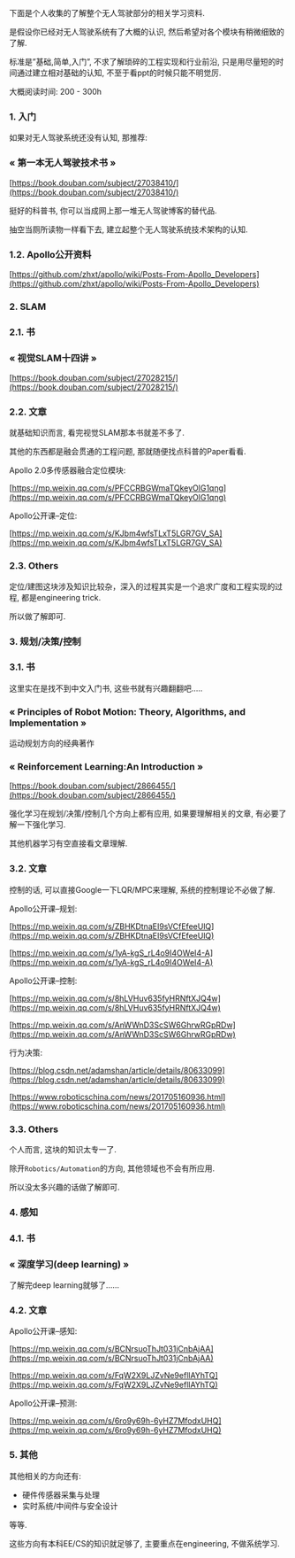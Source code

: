 下面是个人收集的了解整个无人驾驶部分的相关学习资料.

是假设你已经对无人驾驶系统有了大概的认识, 然后希望对各个模块有稍微细致的了解.

标准是”基础,简单,入门”, 不求了解琐碎的工程实现和行业前沿, 只是用尽量短的时间通过建立相对基础的认知, 不至于看ppt的时候只能不明觉厉.

大概阅读时间: 200 - 300h

### **1. 入门**

如果对无人驾驶系统还没有认知, 那推荐:

### **« 第一本无人驾驶技术书 »**

[https://book.douban.com/subject/27038410/](https://book.douban.com/subject/27038410/)

挺好的科普书, 你可以当成网上那一堆无人驾驶博客的替代品.

抽空当厕所读物一样看下去, 建立起整个无人驾驶系统技术架构的认知.

### **1.2. Apollo公开资料**

[https://github.com/zhxt/apollo/wiki/Posts-From-Apollo_Developers](https://github.com/zhxt/apollo/wiki/Posts-From-Apollo_Developers)

### **2. SLAM**

### **2.1. 书**

### **« 视觉SLAM十四讲 »**

[https://book.douban.com/subject/27028215/](https://book.douban.com/subject/27028215/)

### **2.2. 文章**

就基础知识而言, 看完视觉SLAM那本书就差不多了.

其他的东西都是融会贯通的工程问题, 那就随便找点科普的Paper看看.

Apollo 2.0多传感器融合定位模块:

[https://mp.weixin.qq.com/s/PFCCRBGWmaTQkeyOlG1qng](https://mp.weixin.qq.com/s/PFCCRBGWmaTQkeyOlG1qng)

Apollo公开课–定位:

[https://mp.weixin.qq.com/s/KJbm4wfsTLxT5LGR7GV_SA](https://mp.weixin.qq.com/s/KJbm4wfsTLxT5LGR7GV_SA)

### **2.3. Others**

定位/建图这块涉及知识比较杂，深入的过程其实是一个追求广度和工程实现的过程, 都是engineering trick.

所以做了解即可.

### **3. 规划/决策/控制**

### **3.1. 书**

这里实在是找不到中文入门书, 这些书就有兴趣翻翻吧…..

### **« Principles of Robot Motion: Theory, Algorithms, and Implementation »**

运动规划方向的经典著作

### **« Reinforcement Learning:An Introduction »**

[https://book.douban.com/subject/2866455/](https://book.douban.com/subject/2866455/)

强化学习在规划/决策/控制几个方向上都有应用, 如果要理解相关的文章, 有必要了解一下强化学习.

其他机器学习有空直接看文章理解.

### **3.2. 文章**

控制的话, 可以直接Google一下LQR/MPC来理解, 系统的控制理论不必做了解.

Apollo公开课–规划:

[https://mp.weixin.qq.com/s/ZBHKDtnaEI9sVCfEfeeUlQ](https://mp.weixin.qq.com/s/ZBHKDtnaEI9sVCfEfeeUlQ)

[https://mp.weixin.qq.com/s/1yA-kgS_rL4o9I4OWeI4-A](https://mp.weixin.qq.com/s/1yA-kgS_rL4o9I4OWeI4-A)

Apollo公开课–控制:

[https://mp.weixin.qq.com/s/8hLVHuv635fyHRNftXJQ4w](https://mp.weixin.qq.com/s/8hLVHuv635fyHRNftXJQ4w)

[https://mp.weixin.qq.com/s/AnWWnD3ScSW6GhrwRGpRDw](https://mp.weixin.qq.com/s/AnWWnD3ScSW6GhrwRGpRDw)

行为决策:

[https://blog.csdn.net/adamshan/article/details/80633099](https://blog.csdn.net/adamshan/article/details/80633099)

[https://www.roboticschina.com/news/201705160936.html](https://www.roboticschina.com/news/201705160936.html)

### **3.3. Others**

个人而言, 这块的知识太专一了.

除开`Robotics/Automation`的方向, 其他领域也不会有所应用.

所以没太多兴趣的话做了解即可.

### **4. 感知**

### **4.1. 书**

### **« 深度学习(deep learning) »**

了解完deep learning就够了……

### **4.2. 文章**

Apollo公开课–感知:

[https://mp.weixin.qq.com/s/BCNrsuoThJt031jCnbAjAA](https://mp.weixin.qq.com/s/BCNrsuoThJt031jCnbAjAA)

[https://mp.weixin.qq.com/s/FqW2X9LJZvNe9efllAYhTQ](https://mp.weixin.qq.com/s/FqW2X9LJZvNe9efllAYhTQ)

Apollo公开课–预测:

[https://mp.weixin.qq.com/s/6ro9y69h-6yHZ7MfodxUHQ](https://mp.weixin.qq.com/s/6ro9y69h-6yHZ7MfodxUHQ)

### **5. 其他**

其他相关的方向还有:

- 硬件传感器采集与处理
- 实时系统/中间件与安全设计

等等.

这些方向有本科EE/CS的知识就足够了, 主要重点在engineering, 不做系统学习.